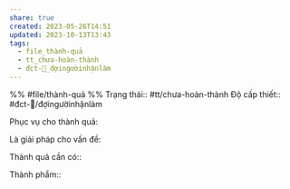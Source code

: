 ```yaml
---
share: true
created: 2023-05-26T14:51
updated: 2023-10-13T13:43
tags:
  - file_thành-quả
  - tt_chưa-hoàn-thành
  - đct-🍃_đợingườinhậnlàm
---
```


%%
#file/thành-quả
%%
Trạng thái:: #tt/chưa-hoàn-thành
Độ cấp thiết:: #đct-🍃/đợingườinhậnlàm

Phục vụ cho thành quả:


Là giải pháp cho vấn đề:


Thành quả cần có:: 

Thành phẩm::
